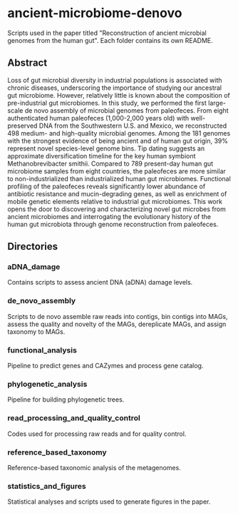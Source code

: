 # ancient-microbiome-denovo

Scripts used in the paper titled "Reconstruction of ancient microbial genomes from the human gut". Each folder contains its own README.

## Abstract
Loss of gut microbial diversity in industrial populations is associated with chronic diseases, underscoring the importance of studying our ancestral gut microbiome. However, relatively little is known about the composition of pre-industrial gut microbiomes. In this study, we performed the first large-scale de novo assembly of microbial genomes from paleofeces. From eight authenticated human paleofeces (1,000-2,000 years old) with well-preserved DNA from the Southwestern U.S. and Mexico, we reconstructed 498 medium- and high-quality microbial genomes. Among the 181 genomes with the strongest evidence of being ancient and of human gut origin, 39% represent novel species-level genome bins. Tip dating suggests an approximate diversification timeline for the key human symbiont Methanobrevibacter smithii. Compared to 789 present-day human gut microbiome samples from eight countries, the paleofeces are more similar to non-industrialized than industrialized human gut microbiomes. Functional profiling of the paleofeces reveals significantly lower abundance of antibiotic resistance and mucin-degrading genes, as well as enrichment of mobile genetic elements relative to industrial gut microbiomes. This work opens the door to discovering and characterizing novel gut microbes from ancient microbiomes and interrogating the evolutionary history of the human gut microbiota through genome reconstruction from paleofeces. 

## Directories
### aDNA_damage
Contains scripts to assess ancient DNA (aDNA) damage levels.

### de_novo_assembly
Scripts to de novo assemble raw reads into contigs, bin contigs into MAGs, assess the quality and novelty of the MAGs, dereplicate MAGs, and assign taxonomy to MAGs.

### functional_analysis
Pipeline to predict genes and CAZymes and process gene catalog.

### phylogenetic_analysis
Pipeline for building phylogenetic trees.

### read_processing_and_quality_control
Codes used for processing raw reads and for quality control.

### reference_based_taxonomy
Reference-based taxonomic analysis of the metagenomes.

### statistics_and_figures
Statistical analyses and scripts used to generate figures in the paper.


